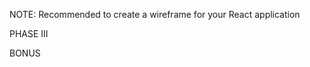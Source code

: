 <!-- (5 points): As a developer, I want to make good, consistent commits. -->

<!-- (5 points): As a developer, I want to use the Create-React-App command to create my React project. -->

<!-- (10 points) As a developer, I want to use AXIOS to consume the web API on the frontend. -->

<!-- (10 points) As a developer, I want to display the data (song title, album, artist, genre, and release date) from the API within a table on the frontend. -->

<!-- (5 points): As a developer, I want to create a minimum of three React components and use them within my React application. (EX: TitleBar, SearchBar, MusicTable) -->

<!-- (5 points) As a developer, I want to have an aesthetically pleasing user interface to ensure a great user experience. -->

<!-- (10 points) As a music enthusiast, I want to be able to filter the table of music by album, artist, genre, release date, and title. -->

NOTE: Recommended to create a wireframe for your React application

PHASE III

<!-- (5 points): As a developer, I want to make at least 10 good, consistent commits.   -->

<!-- (5 points) As a developer, I want to use AXIOS on the frontend to consume my Music Library Django REST API.   -->

<!-- (5 points) As a developer, I want to swap all out all original Axios API calls to devCodeCamp’s API to my own personal Django REST Framework API. -->

<!-- (5 points) As a developer, I want to create a delete button for each row on my table that will make a DELETE request to my backend API for that song object. -->

<!-- (10 points) As a developer, I want to create a form component that allows me to POST a new song to my backend API. -->

<!-- (5 points): As a developer, I want to create a minimum of three React components and use them within my React application. (EX: SongForm, SearchBar, MusicTable)  -->

<!-- (5 points) As a developer, I want to have an aesthetically pleasing user interface to ensure a great user experience. -->

<!-- (10 points) As a developer, I want to add the functionality to update a specific song within my table by making a PUT request to my backend API. -->

BONUS

<!-- (5 points) As a developer, I want my update component to be displayed within a modal. -->
